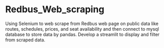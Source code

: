 # Redbus_Web_scraping
Using Selenium to web scrape from Redbus web page on public data like routes, schedules, prices, and seat availability and then connect to mysql database to store data by pandas. Develop a streamlit to display and filter from scraped data.
